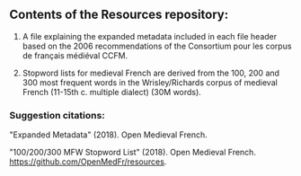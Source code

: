 ## Contents of the Resources repository:

1. A file explaining the expanded metadata included in each file header
based on the 2006 recommendations of the Consortium pour les corpus
de français médiéval CCFM.

2. Stopword lists for medieval French are derived from the 100, 200
and 300 most frequent words in the Wrisley/Richards corpus of
medieval French (11-15th c. multiple dialect) (30M words).

### Suggestion citations:

"Expanded Metadata" (2018). Open Medieval French.

"100/200/300 MFW Stopword List" (2018). Open Medieval French.
https://github.com/OpenMedFr/resources.

